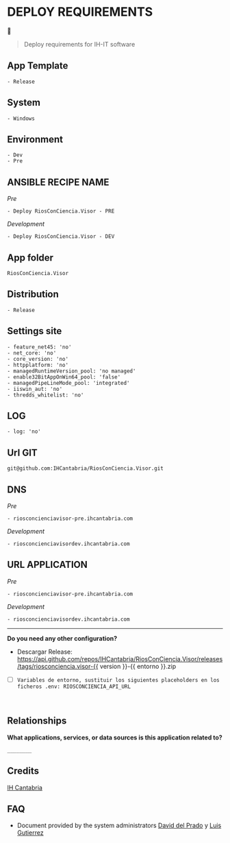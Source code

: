 # DEPLOY REQUIREMENTS

🚀
<br>

> Deploy requirements for IH-IT software
> <br>

## App Template

    - Release

## System

    - Windows

## Environment

    - Dev
    - Pre

## ANSIBLE RECIPE NAME

_Pre_

    - Deploy RiosConCiencia.Visor - PRE

_Development_

    - Deploy RiosConCiencia.Visor - DEV

## App folder

`RiosConCiencia.Visor`

## Distribution

    - Release

## Settings site

    - feature_net45: 'no'
    - net_core: 'no'
    - core_version: 'no'
    - httpplatform: 'no'
    - managedRuntimeVersion_pool: 'no managed'
    - enable32BitAppOnWin64_pool: 'false'
    - managedPipeLineMode_pool: 'integrated'
    - iiswin_aut: 'no'
    - thredds_whitelist: 'no'

## LOG

    - log: 'no'

## Url GIT

    git@github.com:IHCantabria/RiosConCiencia.Visor.git

## DNS

_Pre_

    - riosconcienciavisor-pre.ihcantabria.com

_Development_

    - riosconcienciavisordev.ihcantabria.com

## URL APPLICATION

_Pre_

    - riosconcienciavisor-pre.ihcantabria.com

_Development_

    - riosconcienciavisordev.ihcantabria.com

---

**Do you need any other configuration?**

- Descargar Release: https://api.github.com/repos/IHCantabria/RiosConCiencia.Visor/releases/tags/riosconciencia.visor-{{ version }}-{{ entorno }}.zip

- [ ] `Variables de entorno, sustituir los siguientes placeholders en los ficheros .env: RIOSCONCIENCIA_API_URL`

<br>

## Relationships

**What applications, services, or data sources is this application related to?**

`________`

## Credits

[IH Cantabria](https://github.com/IHCantabria)

## FAQ

- Document provided by the system administrators [David del Prado](https://ihcantabria.com/directorio-personal/david-del-prado-secadas/) y [Luis Gutierrez](https://ihcantabria.com/directorio-personal/luis-gutierrez/)
